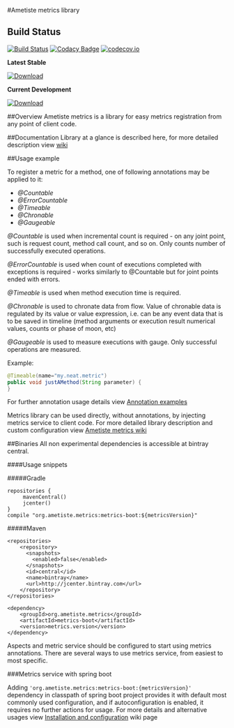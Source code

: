 #Ametiste metrics library

## Build Status

[![Build Status](https://travis-ci.org/ametiste-oss/ametiste-metrics.svg?branch=master)](https://travis-ci.org/ametiste-oss/ametiste-metrics)
[![Codacy Badge](https://api.codacy.com/project/badge/fdb7b072ff264edcb0bbc72c5ade3b53)](https://www.codacy.com/app/Ametiste-OSS/ametiste-metrics)
[![codecov.io](https://codecov.io/github/ametiste-oss/ametiste-metrics/coverage.svg?branch=master)](https://codecov.io/github/ametiste-oss/ametiste-metrics?branch=master)  

**Latest Stable**  
  
[ ![Download](https://api.bintray.com/packages/ametiste-oss/maven/metrics-boot/images/download.svg?version=0.1.0-RELEASE)](https://bintray.com/ametiste-oss/maven/metrics-boot/0.1.0-RELEASE)

**Current Development** 
  
[ ![Download](https://api.bintray.com/packages/ametiste-oss/maven/metrics-boot/images/download.svg) ](https://bintray.com/ametiste-oss/maven/metrics-boot/_latestVersion)

##Overview
Ametiste metrics is a library for easy metrics registration from any point of client code.

##Documentation 
Library at a glance is described here, for more detailed description view [wiki](https://github.com/ametiste-oss/ametiste-metrics/wiki)

##Usage example

To register a metric for a method, one of following annotations may be applied to it:

- _@Countable_ 
- _@ErrorCountable_
- _@Timeable_
- _@Chronable_
- _@Gaugeable_

_@Countable_ is used when incremental count is required - on any joint point, such is request count, method call count, and so on. Only counts number of successfully executed operations.

_@ErrorCountable_ is used when count of executions completed with exceptions is required - works similarly to @Countable but for joint points ended with errors.

_@Timeable_ is used when method execution time is required.

_@Chronable_ is used to chronate data from flow. Value of chronable data is regulated by its value or value expression, i.e. can be any event data that is to be saved in timeline (method arguments or execution result numerical values, counts or phase of moon, etc)

_@Gaugeable_ is used to measure executions with gauge. Only  successful operations are measured. 

Example:
```java
@Timeable(name="my.neat.metric")
public void justAMethod(String parameter) {
}
```

For further annotation usage details view  [Annotation examples](https://github.com/ametiste-oss/ametiste-metrics/wiki/Annotations-examples)

Metrics library can be used directly, without annotations, by injecting metrics service to client code.
For more detailed library description and custom configuration view [Ametiste metrics wiki](https://github.com/ametiste-oss/ametiste-metrics/wiki)

##Binaries
All non experimental dependencies is accessible at bintray central.

####Usage snippets

#####Gradle

```
repositories {
     mavenCentral()
     jcenter()
}
compile "org.ametiste.metrics:metrics-boot:${metricsVersion}"
```

#####Maven

```
<repositories>
    <repository>
      <snapshots>
        <enabled>false</enabled>
      </snapshots>
      <id>central</id>
      <name>bintray</name>
      <url>http://jcenter.bintray.com</url>
    </repository> 
</repositories>

<dependency>
	<groupId>org.ametiste.metrics</groupId>
	<artifactId>metrics-boot</artifactId>
	<version>metrics.version</version>
</dependency>
```

Aspects and metric service should be configured to start using metrics annotations. There are several ways to use metrics service, from easiest to most specific. 

###Metrics service with spring boot

Adding `'org.ametiste.metrics:metrics-boot:{metricsVersion}'` dependency in classpath of spring boot project provides it with default most commonly used configuration, and if autoconfiguration is enabled, it requires no further actions for usage. For more details and alternative usages view [Installation and configuration](https://github.com/ametiste-oss/ametiste-metrics/wiki/Installation-and-configuration) wiki page

